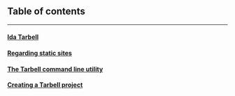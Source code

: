 ## Table of contents

<hr/>

#### [Ida Tarbell](#/ida-tarbell)

#### [Regarding static sites](#/static-sites-pros)

#### [The Tarbell command line utility](#/tarbell-cli)

#### [Creating a Tarbell project](#/tarbell-newproject)

